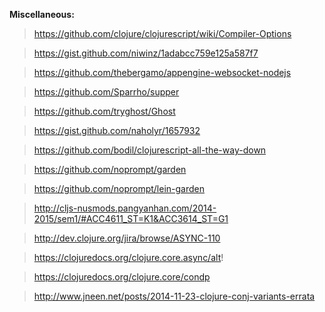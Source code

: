 **Miscellaneous:**

> https://github.com/clojure/clojurescript/wiki/Compiler-Options

> https://gist.github.com/niwinz/1adabcc759e125a587f7

> https://github.com/thebergamo/appengine-websocket-nodejs

> https://github.com/Sparrho/supper

> https://github.com/tryghost/Ghost

> https://gist.github.com/naholyr/1657932

> https://github.com/bodil/clojurescript-all-the-way-down

> https://github.com/noprompt/garden

> https://github.com/noprompt/lein-garden

> http://cljs-nusmods.pangyanhan.com/2014-2015/sem1/#ACC4611_ST=K1&ACC3614_ST=G1

> http://dev.clojure.org/jira/browse/ASYNC-110

> https://clojuredocs.org/clojure.core.async/alt!

> https://clojuredocs.org/clojure.core/condp

> http://www.jneen.net/posts/2014-11-23-clojure-conj-variants-errata





